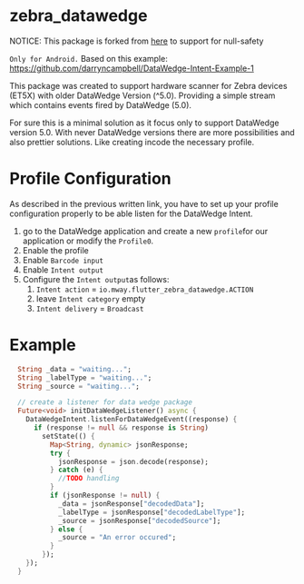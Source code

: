 # zebra_datawedge
NOTICE: This package is forked from [here](https://github.com/mwaylabs/flutter-zebra-datawedge) to support for null-safety

`Only for Android.`
Based on this example: https://github.com/darryncampbell/DataWedge-Intent-Example-1

This package was created to support hardware scanner for Zebra devices (ET5X) with older DataWedge Version (^5.0).
Providing a simple stream which contains events fired by DataWedge (5.0).

For sure this is a minimal solution as it focus only to support DataWedge version 5.0.
With never DataWedge versions there are more possibilities and also prettier solutions.
Like creating incode the necessary profile.

# Profile Configuration

As described in the previous written link, you have to set up your profile configuration properly to be able listen for the DataWedge Intent.

1. go to the DataWedge application and create a new `profile`for our application or modify the `Profile0`.
2. Enable the profile
3. Enable `Barcode input`
4. Enable `Intent output`
5. Configure the `Intent output`as follows:
   1. `Intent action` = `io.mway.flutter_zebra_datawedge.ACTION`
   2. leave `Intent category` empty
   3. `Intent delivery` = `Broadcast`

# Example

```dart
  String _data = "waiting...";
  String _labelType = "waiting...";
  String _source = "waiting...";

  // create a listener for data wedge package
  Future<void> initDataWedgeListener() async {
    DataWedgeIntent.listenForDataWedgeEvent((response) {
      if (response != null && response is String)
        setState(() {
          Map<String, dynamic> jsonResponse;
          try {
            jsonResponse = json.decode(response);
          } catch (e) {
            //TODO handling
          }
          if (jsonResponse != null) {
            _data = jsonResponse["decodedData"];
            _labelType = jsonResponse["decodedLabelType"];
            _source = jsonResponse["decodedSource"];
          } else {
            _source = "An error occured";
          }
        });
    });
  }
```
